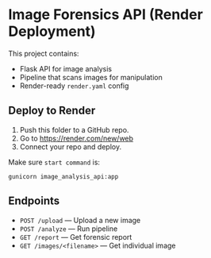 
# Image Forensics API (Render Deployment)

This project contains:
- Flask API for image analysis
- Pipeline that scans images for manipulation
- Render-ready `render.yaml` config

## Deploy to Render

1. Push this folder to a GitHub repo.
2. Go to https://render.com/new/web
3. Connect your repo and deploy.

Make sure `start command` is:
```
gunicorn image_analysis_api:app
```

## Endpoints

- `POST /upload` — Upload a new image
- `POST /analyze` — Run pipeline
- `GET /report` — Get forensic report
- `GET /images/<filename>` — Get individual image
